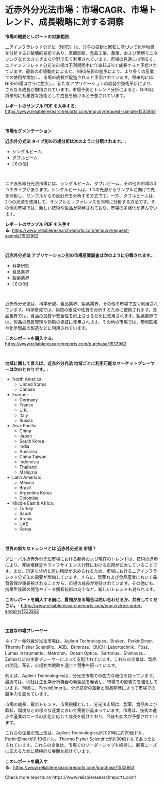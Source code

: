<p><h1>近赤外分光法市場：市場CAGR、市場トレンド、成長戦略に対する洞察</h1></p><p><strong>市場の概要とレポートの対象範囲</strong></p>
<p><p>ニアインフラレッド分光法（NIRS）は、分子の振動と回転に基づいて化学物質を分析する非破壊的技術であり、医療診断、食品工業、農業、および環境モニタリングなどのさまざまな分野で広く利用されています。市場の見通しは明るく、ニアインフラレッド分光法市場は予測期間中に年率13.2％で成長すると予想されています。最新の市場動向によると、NIRS技術の進歩により、より多くの産業での使用が増加し、市場の成長が促進されると予測されています。将来的には、NIRS市場はさらに拡大し、新たなアプリケーションの開発や技術革新により、さらなる成長が期待されています。市場予測とトレンド分析によると、NIRSは将来的にも重要な技術として成長を続けると予想されています。</p></p>
<p><strong>レポートのサンプル PDF を入手する:</strong> <a href="https://www.reliableresearchreports.com/enquiry/request-sample/1533962">https://www.reliableresearchreports.com/enquiry/request-sample/1533962</a></p>
<p>&nbsp;</p>
<p><strong>市場セグメンテーション</strong></p>
<p><strong>近赤外分光法 タイプ別の市場分析は次のように分類されます。:</strong></p>
<p><ul><li>シングルビーム</li><li>ダブルビーム</li><li>[その他]</li></ul></p>
<p>&nbsp;</p>
<p><p>ニア赤外線分光法市場には、シングルビーム、ダブルビーム、その他の市場の3つのタイプがあります。シングルビームは、1つの光源からサンプルに向けて光を照射し、サンプルからの反射光を分析する方式です。一方、ダブルビームは、2つの光源を使用して、サンプルとリファレンスを同時に分析する方法です。その他の市場では、新しい技術や製品が開発されており、市場の多様化が進んでいます。</p></p>
<p><strong>レポートのサンプル PDF を入手する:</strong>&nbsp;<a href="https://www.reliableresearchreports.com/enquiry/request-sample/1533962">https://www.reliableresearchreports.com/enquiry/request-sample/1533962</a></p>
<p>&nbsp;</p>
<p><strong> 近赤外分光法 アプリケーション別の市場産業調査は次のように分類されます。:</strong></p>
<p><ul><li>科学研究</li><li>食品業界</li><li>製薬業界</li><li>[その他]</li></ul></p>
<p>&nbsp;</p>
<p><p>近赤外分光法は、科学研究、食品業界、製薬業界、その他の市場で広く利用されています。科学研究では、物質の組成や性質を分析するために使用されます。食品業界では、食品の品質や安全性を向上させるために使用されます。製薬業界では、製品の品質管理や効果の検証に使用されます。その他の市場では、環境監視や化学製品の製造などに利用されています。</p></p>
<p><strong>このレポートを購入する:</strong>&nbsp; <a href="https://www.reliableresearchreports.com/purchase/1533962">https://www.reliableresearchreports.com/purchase/1533962</a></p>
<p>&nbsp;</p>
<p><strong>地域に関して言えば、近赤外分光法 地域ごとに利用可能なマーケットプレーヤーは次のとおりです。:</strong></p>
<p><ul>
    <li>
        North America:
        <ul>
            <li>United States</li>
            <li>Canada</li>
        </ul>
    </li>
    <li>
        Europe:
        <ul>
            <li>Germany</li>
            <li>France</li>
            <li>U.K.</li>
            <li>Italy</li>
            <li>Russia</li>
        </ul>
    </li>
    <li>
        Asia-Pacific:
        <ul>
            <li>China</li>
            <li>Japan</li>
            <li>South Korea</li>
            <li>India</li>
            <li>Australia</li>
            <li>China Taiwan</li>
            <li>Indonesia</li>
            <li>Thailand</li>
            <li>Malaysia</li>
        </ul>
    </li>
    <li>
        Latin America:
        <ul>
            <li>Mexico</li>
            <li>Brazil</li>
            <li>Argentina Korea</li>
            <li>Colombia</li>
        </ul>
    </li>
    <li>
        Middle East & Africa:
        <ul>
            <li>Turkey</li>
            <li>Saudi</li>
            <li>Arabia</li>
            <li>UAE</li>
            <li>Korea</li>
        </ul>
    </li>
    </ul></p>
<p>&nbsp;</p>
<p><strong>世界の新たなトレンドとは 近赤外分光法 市場？</strong></p>
<p><p>グローバル近赤外分光法市場における新興および現在のトレンドは、技術の進歩により、非破壊検査やライフサイエンス分野における応用が拡大していることです。また、迅速な分析と高い精度が求められるため、市場におけるニアインフラレッド分光法の需要が増加しています。さらに、製薬および食品産業において品質管理が重要視されることから、市場の成長が期待されています。その他にも、携帯型装置の開発やデータ解析技術の向上など、新しいトレンドも見られます。</p></p>
<p><strong>このレポートを購入する前に、質問がある場合は問い合わせるか、共有してください。</strong>- <a href="https://www.reliableresearchreports.com/enquiry/pre-order-enquiry/1533962">https://www.reliableresearchreports.com/enquiry/pre-order-enquiry/1533962</a></p>
<p>&nbsp;</p>
<p><strong>主要な市場プレーヤー</strong></p>
<p><p>ネイアー赤外線分光法市場は、Agilent Technologies、Bruker、PerkinElmer、Thermo Fisher Scientific、ABB、Brimrose、BUCHI Labortechnik、Foss、Lumex Instruments、Metrohm、Ocean Optics、Sartorius、Shimadzu、Zeltexなどの主要プレーヤーによって支配されています。これらの企業は、製品の開発、革新、市場拡大戦略を通じて競争を図っています。</p><p>例えば、Agilent Technologiesは、分光法市場での強力な地位を持っています。最近では、同社は生化学分析機器の新製品を発表し、市場での影響力を強化しています。同様に、PerkinElmerも、分光技術の革新と製品開発によって市場での競争力を高めています。</p><p>市場の成長、最新トレンド、市場規模として、分光法市場は、製薬、食品および飲料、環境などの様々な産業において需要が高まっています。市場は、技術の進歩や産業のニーズの変化に応じて成長を続けており、今後も拡大が予想されています。</p><p>これらの企業の売上高は、Agilent Technologiesが2021年に約20億ドル、PerkinElmerが約10億ドル、Thermo Fisher Scientificが約30億ドルであったとされています。これらの企業は、市場でのリーダーシップを維持し、顧客ニーズに応えるために積極的な展開を続けています。</p></p>
<p><strong>このレポートを購入する:</strong>&nbsp;&nbsp;<a href="https://www.reliableresearchreports.com/purchase/1533962">https://www.reliableresearchreports.com/purchase/1533962</a></p>
<p>Check more reports on https://www.reliableresearchreports.com/</p>